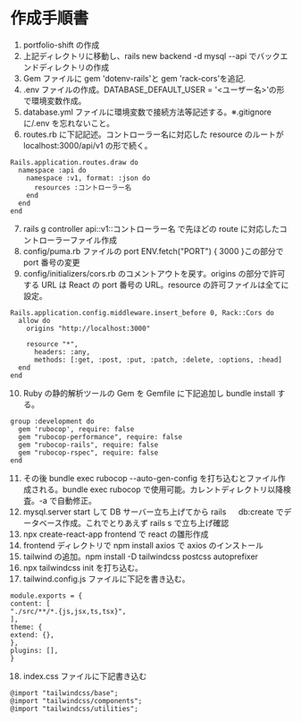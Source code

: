 # 作成手順書

1. portfolio-shift の作成
2. 上記ディレクトリに移動し、rails new backend -d mysql --api でバックエンドディレクトリの作成
3. Gem ファイルに gem 'dotenv-rails'と gem 'rack-cors'を追記.
4. .env ファイルの作成。DATABASE_DEFAULT_USER = '<ユーザー名>'の形で環境変数作成。
5. database.yml ファイルに環境変数で接続方法等記述する。※.gitignore に/.env を忘れないこと。
6. routes.rb に下記記述。コントローラー名に対応した resource のルートが localhost:3000/api/v1 の形で続く。

```
Rails.application.routes.draw do
  namespace :api do
    namespace :v1, format: :json do
      resources :コントローラー名
    end
  end
end
```

7. rails g controller api::v1::コントローラー名 で先ほどの route に対応したコントローラーファイル作成
8. config/puma.rb ファイルの port ENV.fetch("PORT") { 3000 }この部分で port 番号の変更
9. config/initializers/cors.rb のコメントアウトを戻す。origins の部分で許可する URL は React の port 番号の URL。resource の許可ファイルは全てに設定。

```
Rails.application.config.middleware.insert_before 0, Rack::Cors do
  allow do
    origins "http://localhost:3000"

    resource "*",
      headers: :any,
      methods: [:get, :post, :put, :patch, :delete, :options, :head]
  end
end
```

10. Ruby の静的解析ツールの Gem を Gemfile に下記追加し bundle install する。

```
group :development do
  gem 'rubocop', require: false
  gem "rubocop-performance", require: false
  gem "rubocop-rails", require: false
  gem "rubocop-rspec", require: false
end
```

11. その後 bundle exec rubocop --auto-gen-config を打ち込むとファイル作成される。bundle exec rubocop で使用可能。カレントディレクトリ以降検査。-a で自動修正。
12. mysql.server start して DB サーバー立ち上げてから rails 　 db:create でデータベース作成。これでとりあえず rails s で立ち上げ確認
13. npx create-react-app frontend で react の雛形作成
14. frontend ディレクトリで npm install axios で axios のインストール
15. tailwind の追加。npm install -D tailwindcss postcss autoprefixer
16. npx tailwindcss init を打ち込む。
17. tailwind.config.js ファイルに下記を書き込む。

```
module.exports = {
content: [
"./src/**/*.{js,jsx,ts,tsx}",
],
theme: {
extend: {},
},
plugins: [],
}
```

18. index.css ファイルに下記書き込む

```
@import "tailwindcss/base";
@import "tailwindcss/components";
@import "tailwindcss/utilities";
```
